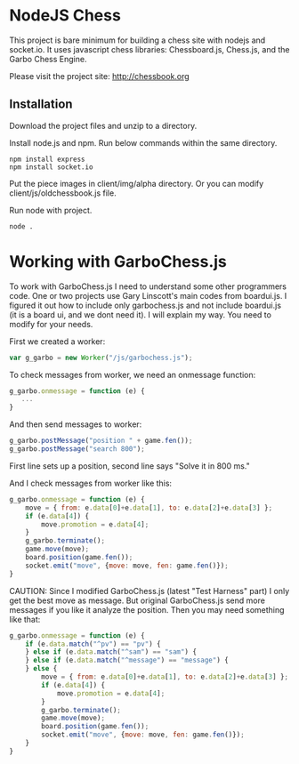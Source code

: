 # NodeJS Chess

This project is bare minimum for building a chess site with nodejs and socket.io.
It uses javascript chess libraries: Chessboard.js, Chess.js, and the Garbo Chess Engine.

Please visit the project site: http://chessbook.org

## Installation

Download the project files and unzip to a directory.

Install node.js and npm. Run below commands within the same directory.

    npm install express
    npm install socket.io
    
Put the piece images in client/img/alpha directory. Or you can modify client/js/oldchessbook.js file.

Run node with project.
    
    node .

# Working with GarboChess.js

To work with GarboChess.js I need to understand some other programmers code. One or two projects use Gary Linscott's 
main codes from boardui.js. I figured it out how to include only garbochess.js and not include boardui.js (it is a board ui, and we dont need it). I will explain my way. You need to modify for your needs.

First we created a worker:
```js
var g_garbo = new Worker("/js/garbochess.js");
```
To check messages from worker, we need an onmessage function:
```js
g_garbo.onmessage = function (e) {
   ...
}
```
And then send messages to worker:
```js
g_garbo.postMessage("position " + game.fen());
g_garbo.postMessage("search 800");
```
First line sets up a position, second line says "Solve it in 800 ms."

And I check messages from worker like this:
```js
g_garbo.onmessage = function (e) {
    move = { from: e.data[0]+e.data[1], to: e.data[2]+e.data[3] };
    if (e.data[4]) {
        move.promotion = e.data[4];
    }
    g_garbo.terminate();
    game.move(move);
    board.position(game.fen());
    socket.emit("move", {move: move, fen: game.fen()});
}
```
CAUTION: Since I modified GarboChess.js (latest "Test Harness" part) I only get the best move as message.
But original GarboChess.js send more messages if you like it analyze the position. Then you may need something like that:
```js
g_garbo.onmessage = function (e) {
    if (e.data.match("^pv") == "pv") {
    } else if (e.data.match("^sam") == "sam") {
    } else if (e.data.match("^message") == "message") {
    } else {
        move = { from: e.data[0]+e.data[1], to: e.data[2]+e.data[3] };
        if (e.data[4]) {
            move.promotion = e.data[4];
        }
        g_garbo.terminate();
        game.move(move);
        board.position(game.fen());
        socket.emit("move", {move: move, fen: game.fen()});
    }        
}
```

